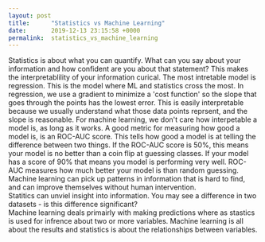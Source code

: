 ```yaml
---
layout: post
title:      "Statistics vs Machine Learning"
date:       2019-12-13 23:15:58 +0000
permalink:  statistics_vs_machine_learning
---
```



Statistics is about what you can quantify. What can you say about your information and how confident are you about that statement?  This makes the interpretablility of your information curical.  The most intretable model is regression.  This is the model where ML and statistics cross the most.  In regression, we use a gradient to minimize a 'cost function' so the slope that goes through the points has the lowest error.   This is easily interpretable because we usually understand what those data points reprsent, and the slope is reasonable. 
For machine learning, we don't care how interpetable a model is, as long as it works.  A good metric for measuring how good a model is, is an ROC-AUC score.  This tells how good a model is at telling the difference between two things.  If the ROC-AUC score is 50%, this means your model is no better than a coin flip at guessing classes.  If your model has a score of 90% that means you model is performing very well.  ROC-AUC measures how much better your model is than random guessing.  
Machine learning can pick up patterns in information that is hard to find, and can improve themselves without human intervention.  
Statitics can unviel insight into information.  You may see a difference in two datasets - is this difference significant?  
Machine learning deals primairly with making predictions where as stastics is used for infrence about two or more variables.
Machine learning is all about the results and statistics is about the relationships between variables.

